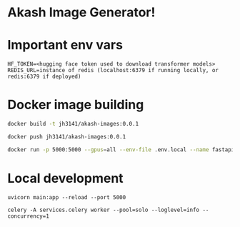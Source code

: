 # Akash Image Generator!


# Important env vars
```
HF_TOKEN=<hugging face token used to download transformer models>
REDIS_URL=instance of redis (localhost:6379 if running locally, or redis:6379 if deployed)
```

# Docker image building

```bash
docker build -t jh3141/akash-images:0.0.1

docker push jh3141/akash-images:0.0.1
```

```bash
docker run -p 5000:5000 --gpus=all --env-file .env.local --name fastapi jh3141/akash-images:0.0.1
```


# Local development

```
uvicorn main:app --reload --port 5000

celery -A services.celery worker --pool=solo --loglevel=info --concurrency=1
```

